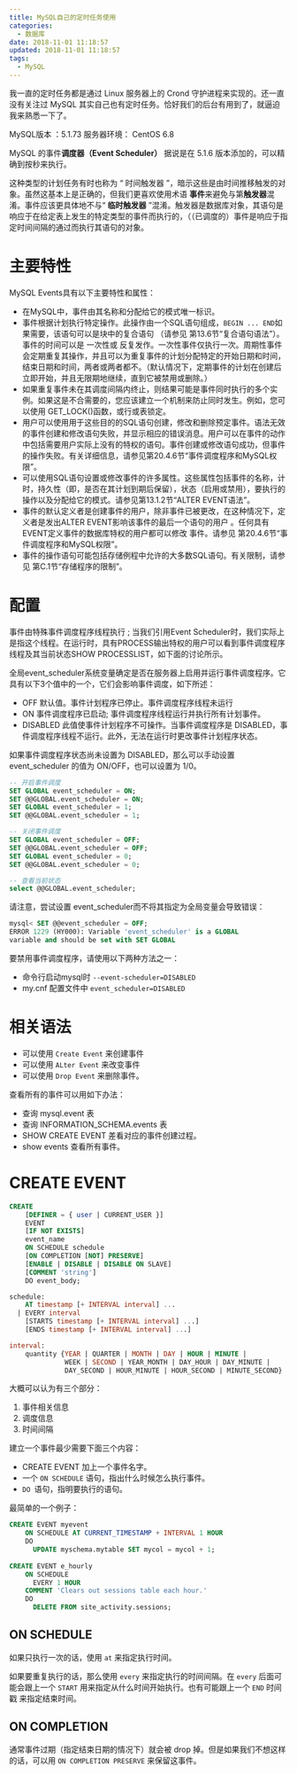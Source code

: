 ```yaml
---
title: MySQL自己的定时任务使用
categories:
  - 数据库
date: 2018-11-01 11:18:57
updated: 2018-11-01 11:18:57
tags: 
  - MySQL
---
```

我一直的定时任务都是通过 Linux 服务器上的  Crond 守护进程来实现的。还一直没有关注过 MySQL 其实自己也有定时任务。恰好我们的后台有用到了，就逼迫我来熟悉一下了。

<!--more-->

MySQL版本 ：5.1.73
服务器环境： CentOS 6.8

MySQL 的事件**调度器（Event Scheduler）** 据说是在 5.1.6 版本添加的，可以精确到按秒来执行。

这种类型的计划任务有时也称为 “ 时间触发器 ”，暗示这些是由时间推移触发的对象。虽然这基本上是正确的，但我们更喜欢使用术语 **事件**来避免与第**触发器**混淆。事件应该更具体地不与“ **临时触发器** ”混淆。触发器是数据库对象，其语句是响应于在给定表上发生的特定类型的事件而执行的，（（已调度的）事件是响应于指定时间间隔的通过而执行其语句的对象。

# 主要特性

MySQL Events具有以下主要特性和属性：

* 在MySQL中，事件由其名称和分配给它的模式唯一标识。
* 事件根据计划执行特定操作。此操作由一个SQL语句组成，`BEGIN ... END`如果需要，该语句可以是块中的复合语句 （请参见 第13.6节“复合语句语法”）。事件的时间可以是 一次性或 反复发作。一次性事件仅执行一次。周期性事件会定期重复其操作，并且可以为重复事件的计划分配特定的开始日期和时间，结束日期和时间，两者或两者都不。（默认情况下，定期事件的计划在创建后立即开始，并且无限期地继续，直到它被禁用或删除。）
* 如果重复事件未在其调度间隔内终止，则结果可能是事件同时执行的多个实例。如果这是不合需要的，您应该建立一个机制来防止同时发生。例如，您可以使用 GET_LOCK()函数，或行或表锁定。
* 用户可以使用用于这些目的的SQL语句创建，修改和删除预定事件。语法无效的事件创建和修改语句失败，并显示相应的错误消息。用户可以在事件的动作中包括需要用户实际上没有的特权的语句。事件创建或修改语句成功，但事件的操作失败。有关详细信息，请参见第20.4.6节“事件调度程序和MySQL权限”。
* 可以使用SQL语句设置或修改事件的许多属性。这些属性包括事件的名称，计时，持久性（即，是否在其计划到期后保留），状态（启用或禁用），要执行的操作以及分配给它的模式。请参见第13.1.2节“ALTER EVENT语法”。
* 事件的默认定义者是创建事件的用户，除非事件已被更改，在这种情况下，定义者是发出ALTER EVENT影响该事件的最后一个语句的用户 。任何具有EVENT定义事件的数据库特权的用户都可以修改 事件。请参见 第20.4.6节“事件调度程序和MySQL权限”。
* 事件的操作语句可能包括存储例程中允许的大多数SQL语句。有关限制，请参见 第C.1节“存储程序的限制”。

# 配置

事件由特殊事件调度程序线程执行 ; 当我们引用Event Scheduler时，我们实际上是指这个线程。在运行时，具有PROCESS输出特权的用户可以看到事件调度程序线程及其当前状态SHOW PROCESSLIST，如下面的讨论所示。

全局event_scheduler系统变量确定是否在服务器上启用并运行事件调度程序。它具有以下3个值中的一个，它们会影响事件调度，如下所述：

* OFF 默认值。事件计划程序已停止。事件调度程序线程未运行
* ON 事件调度程序已启动; 事件调度程序线程运行并执行所有计划事件。
* DISABLED 此值使事件计划程序不可操作。当事件调度程序是 DISABLED，事件调度程序线程不运行。此外，无法在运行时更改事件计划程序状态。

如果事件调度程序状态尚未设置为 DISABLED，那么可以手动设置  event_scheduler 的值为 ON/OFF，也可以设置为 1/0。

```sql
-- 开启事件调度 
SET GLOBAL event_scheduler = ON;
SET @@GLOBAL.event_scheduler = ON;
SET GLOBAL event_scheduler = 1;
SET @@GLOBAL.event_scheduler = 1;

-- 关闭事件调度
SET GLOBAL event_scheduler = OFF;
SET @@GLOBAL.event_scheduler = OFF;
SET GLOBAL event_scheduler = 0;
SET @@GLOBAL.event_scheduler = 0;

-- 查看当前状态 
select @@GLOBAL.event_scheduler;
```

请注意，尝试设置 event_scheduler而不将其指定为全局变量会导致错误：

```sql
mysql< SET @@event_scheduler = OFF;
ERROR 1229 (HY000): Variable 'event_scheduler' is a GLOBAL
variable and should be set with SET GLOBAL
```

要禁用事件调度程序，请使用以下两种方法之一：

* 命令行启动mysql时 `--event-scheduler=DISABLED`
* my.cnf 配置文件中 `event_scheduler=DISABLED`

# 相关语法

* 可以使用  `Create Event` 来创建事件
* 可以使用  `ALter Event` 来改变事件
* 可以使用  `Drop Event` 来删除事件。

查看所有的事件可以用如下办法：

* 查询 mysql.event 表
* 查询 INFORMATION_SCHEMA.events 表
* SHOW CREATE EVENT 差看对应的事件创建过程。
* show events 查看所有事件。

# CREATE EVENT

```sql
CREATE
    [DEFINER = { user | CURRENT_USER }]
    EVENT
    [IF NOT EXISTS]
    event_name
    ON SCHEDULE schedule
    [ON COMPLETION [NOT] PRESERVE]
    [ENABLE | DISABLE | DISABLE ON SLAVE]
    [COMMENT 'string']
    DO event_body;

schedule:
    AT timestamp [+ INTERVAL interval] ...
  | EVERY interval
    [STARTS timestamp [+ INTERVAL interval] ...]
    [ENDS timestamp [+ INTERVAL interval] ...]

interval:
    quantity {YEAR | QUARTER | MONTH | DAY | HOUR | MINUTE |
              WEEK | SECOND | YEAR_MONTH | DAY_HOUR | DAY_MINUTE |
              DAY_SECOND | HOUR_MINUTE | HOUR_SECOND | MINUTE_SECOND}
```
大概可以认为有三个部分：

1. 事件相关信息
2. 调度信息
3. 时间间隔

建立一个事件最少需要下面三个内容：

* CREATE EVENT 加上一个事件名字。
* 一个 ` ON SCHEDULE ` 语句，指出什么时候怎么执行事件。
* `DO `语句，指明要执行的语句。

最简单的一个例子：

```sql
CREATE EVENT myevent
    ON SCHEDULE AT CURRENT_TIMESTAMP + INTERVAL 1 HOUR
    DO
      UPDATE myschema.mytable SET mycol = mycol + 1;
      
CREATE EVENT e_hourly
    ON SCHEDULE
      EVERY 1 HOUR
    COMMENT 'Clears out sessions table each hour.'
    DO
      DELETE FROM site_activity.sessions;
```

## ON SCHEDULE

如果只执行一次的话，使用  `at` 来指定执行时间。

如果要重复执行的话，那么使用 `every` 来指定执行的时间间隔。在 `every` 后面可能会跟上一个 `START` 用来指定从什么时间开始执行。也有可能跟上一个 `END` 时间戳 来指定结束时间。

##  ON COMPLETION

通常事件过期（指定结束日期的情况下）就会被 drop 掉。但是如果我们不想这样的话，可以用 `ON COMPLETION PRESERVE` 来保留这事件。